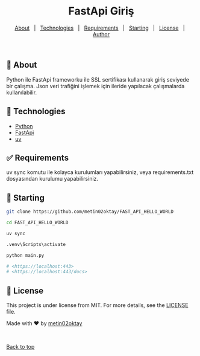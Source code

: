 <h1 align="center">FastApi Giriş</h1>

<p align="center">
  <a href="#dart-about">About</a> &#xa0; | &#xa0; 
  <a href="#rocket-technologies">Technologies</a> &#xa0; | &#xa0;
  <a href="#white_check_mark-requirements">Requirements</a> &#xa0; | &#xa0;
  <a href="#checkered_flag-starting">Starting</a> &#xa0; | &#xa0;
  <a href="#memo-license">License</a> &#xa0; | &#xa0;
  <a href="https://github.com/metin02oktay" target="_blank">Author</a>
</p>

<br>

## :dart: About ##

Python ile FastApi frameworku ile SSL sertifikası kullanarak giriş seviyede bir çalışma. Json veri trafiğini işlemek için ileride yapılacak çalışmalarda kullanılabilir.


## :rocket: Technologies ##

- [Python](https://www.python.org/)
- [FastApi](https://github.com/fastapi/fastapi)
- [uv](https://docs.astral.sh/uv/)


## :white_check_mark: Requirements ##

uv sync komutu ile kolayca kurulumları yapabilirsiniz, veya requirements.txt dosyasından kurulumu yapabilirsiniz.

## :checkered_flag: Starting ##

```bash
git clone https://github.com/metin02oktay/FAST_API_HELLO_WORLD

cd FAST_API_HELLO_WORLD

uv sync

.venv\Scripts\activate

python main.py

# <https://localhost:443>
# <https://localhost:443/docs>
```

## :memo: License ##

This project is under license from MIT. For more details, see the [LICENSE](LICENSE.md) file.


Made with :heart: by <a href="https://github.com/metin02oktay" target="_blank">metin02oktay</a>

&#xa0;

<a href="#top">Back to top</a>
